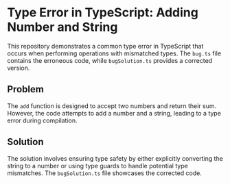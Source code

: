 # Type Error in TypeScript: Adding Number and String

This repository demonstrates a common type error in TypeScript that occurs when performing operations with mismatched types.  The `bug.ts` file contains the erroneous code, while `bugSolution.ts` provides a corrected version.

## Problem

The `add` function is designed to accept two numbers and return their sum.  However, the code attempts to add a number and a string, leading to a type error during compilation.

## Solution

The solution involves ensuring type safety by either explicitly converting the string to a number or using type guards to handle potential type mismatches.  The `bugSolution.ts` file showcases the corrected code.